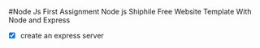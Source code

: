 #Node Js 
First Assignment Node js
Shiphile Free Website Template With Node and Express

-[x] create an express server

